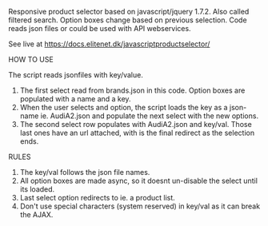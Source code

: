 Responsive product selector based on javascript/jquery 1.7.2.
Also called filtered search. Option boxes change based on previous selection.
Code reads json files or could be used with API webservices.

See live at https://docs.elitenet.dk/javascriptproductselector/


HOW TO USE

The script reads jsonfiles with key/value.
1. The first select read from brands.json in this code. Option boxes are populated with a name and a key.
2. When the user selects and option, the script loads the key as a json-name ie. AudiA2.json and populate the next select with the new options.
3. The second select row populates with AudiA2.json and key/val. Those last ones have an url attached, with is the final redirect as the selection ends.

RULES

1. The key/val follows the json file names.
2. All option boxes are made async, so it doesnt un-disable the select until its loaded.
3. Last select option redirects to ie. a product list.
4. Don't use special characters (system reserved) in key/val as it can break the AJAX.

